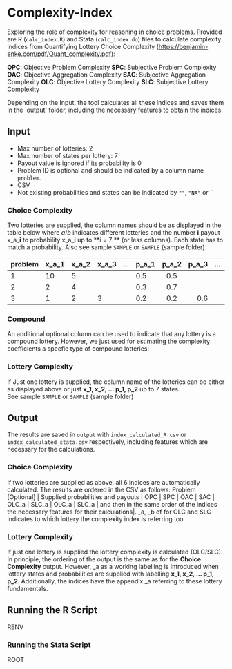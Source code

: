 # Complexity-Index

Exploring the role of complexity for reasoning in choice problems. Provided are R (`calc_index.R`) and Stata (`calc_index.do`) files to calculate complexity indices from Quantifying Lottery Choice Complexity (https://benjamin-enke.com/pdf/Quant_complexity.pdf):

**OPC**: Objective Problem Complexity
**SPC**: Subjective Problem Complexity
**OAC**: Objective Aggregation Complexity
**SAC**: Subjective Aggregation Complexity
**OLC**: Objective Lottery Complexity
**SLC**: Subjective Lottery Complexity

Depending on the Input, the tool calculates all these indices and saves them in the `output' folder, including the necessary features to obtain the indices. 

## Input 
- Max number of lotteries: 2
- Max number of states per lottery: 7
- Payout value is ignored if its probability is 0
- Problem ID is optional and should be indicated by a column name `problem`.
- CSV
- Not existing probabilities and states can be indicated by `""`, `"NA"` or ``

### Choice Complexity
Two lotteries are supplied, the column names should be as displayed in the table below where *_a_*/*_b_* indicates different lotteries and the number **i** payout x_a_**i** to probability x_a_**i** up to **i = 7 ** (or less columns). Each state has to match a probability. Also see sample `SAMPLE` or `SAMPLE` (sample folder).

| **problem** | **x_a_1** | **x_a_2** | **x_a_3** | **...** | **p_a_1** | **p_a_2** | **p_a_3** | **...** | **x_b_1** | **x_b_2** | **x_b_3** | **...** | **p_a_1** | **p_a_2** | **p_a_3** | **...** | **compound** |
|-------------|-----------|-----------|-----------|---------|-----------|:---------:|----------:|---------|-----------|-----------|-----------|---------|-----------|:---------:|----------:|---------|--------------|
| 1           | 10        | 5         |           |         | 0.5       |    0.5    |           |         | 3         |           |           |         | 1         |           |           |         | 0            |
| 2           | 2         | 4         |           |         | 0.3       |    0.7    |           |         | 2         |           |           |         | 1         |           |           |         | 1            |
| 3           | 1         | 2         | 3         |         | 0.2       |    0.2    |       0.6 |         | 1         | 2         | 3         |         | 0.2       |    0.5    |       0.3 |         | 1            |


### Compound 
An additional optional column can be used to indicate that any lottery is a compound lottery. However, we just used for estimating the complexity coefficients a specfic type of compound lotteries:

### Lottery Complexity
If Just one lottery is supplied, the column name of the lotteries can be either as displayed above or just **x_1, x_2, ... p_1, p_2** up to 7 states.  
See sample `SAMPLE` or `SAMPLE` (sample folder)

## Output
The results are saved in `output` with `index_calculated_R.csv` or `index_calculated_stata.csv` respectively, including features which are necessary for the calculations.

### Choice Complexity
If two lotteries are supplied as above, all 6 indices are automatically calculated. The results are ordered in the CSV as follows: Problem [Optional] | Supplied probabilities and payouts | OPC | SPC | OAC | SAC | OLC_a | SLC_a |  OLC_a | SLC_a | and then in the same order of the indices the necessary features for their calculations|. _a, _b of for OLC and SLC indicates to which lottery the complexity index is referring too. 
### Lottery Complexity
If  just one lottery is supplied the lottery complexity is calculated (OLC/SLC). In principle, the ordering of the output is the same as for the **Choice Complexity** output. However, _a as a working labelling is introduced when lottery states and probabilities are supplied with labelling **x_1, x_2, ... p_1, p_2**. Additionally, the indices have the appendix _a referring to these lottery fundamentals. 

## Running the R Script
RENV
### Running the Stata Script
ROOT



